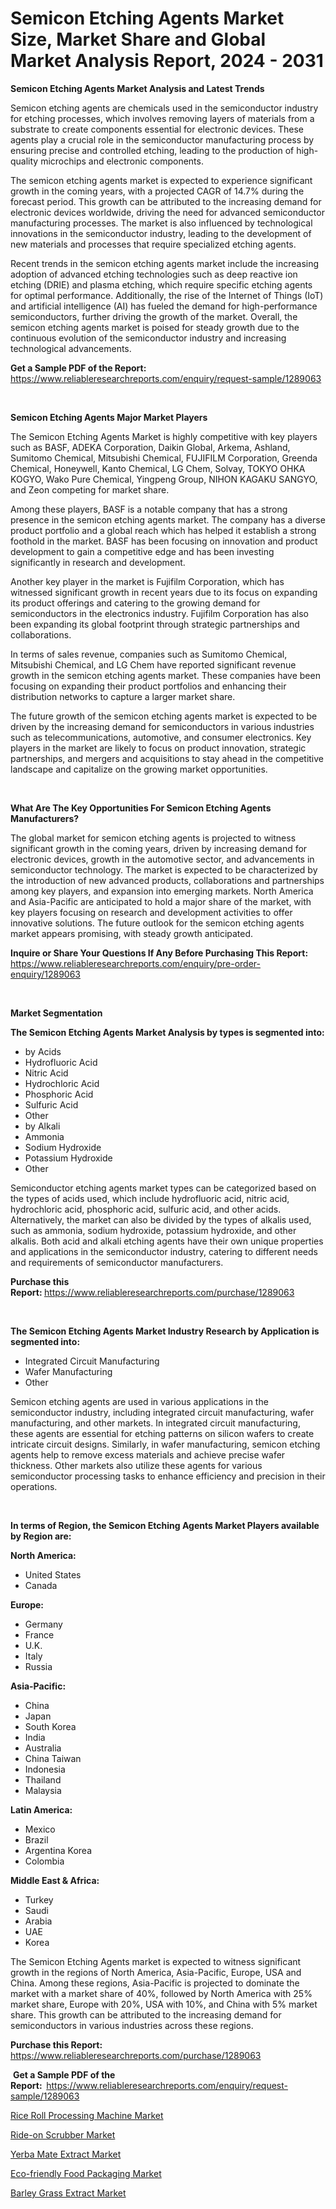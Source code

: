 <p><h1>Semicon Etching Agents Market Size, Market Share and Global Market Analysis Report, 2024 - 2031</h1></p><p><strong>Semicon Etching Agents Market Analysis and Latest Trends</strong></p>
<p><p>Semicon etching agents are chemicals used in the semiconductor industry for etching processes, which involves removing layers of materials from a substrate to create components essential for electronic devices. These agents play a crucial role in the semiconductor manufacturing process by ensuring precise and controlled etching, leading to the production of high-quality microchips and electronic components.</p><p>The semicon etching agents market is expected to experience significant growth in the coming years, with a projected CAGR of 14.7% during the forecast period. This growth can be attributed to the increasing demand for electronic devices worldwide, driving the need for advanced semiconductor manufacturing processes. The market is also influenced by technological innovations in the semiconductor industry, leading to the development of new materials and processes that require specialized etching agents.</p><p>Recent trends in the semicon etching agents market include the increasing adoption of advanced etching technologies such as deep reactive ion etching (DRIE) and plasma etching, which require specific etching agents for optimal performance. Additionally, the rise of the Internet of Things (IoT) and artificial intelligence (AI) has fueled the demand for high-performance semiconductors, further driving the growth of the market. Overall, the semicon etching agents market is poised for steady growth due to the continuous evolution of the semiconductor industry and increasing technological advancements.</p></p>
<p><strong>Get a Sample PDF of the Report:&nbsp;</strong> <a href="https://www.reliableresearchreports.com/enquiry/request-sample/1289063">https://www.reliableresearchreports.com/enquiry/request-sample/1289063</a></p>
<p>&nbsp;</p>
<p><strong>Semicon Etching Agents Major Market Players</strong></p>
<p><p>The Semicon Etching Agents Market is highly competitive with key players such as BASF, ADEKA Corporation, Daikin Global, Arkema, Ashland, Sumitomo Chemical, Mitsubishi Chemical, FUJIFILM Corporation, Greenda Chemical, Honeywell, Kanto Chemical, LG Chem, Solvay, TOKYO OHKA KOGYO, Wako Pure Chemical, Yingpeng Group, NIHON KAGAKU SANGYO, and Zeon competing for market share.</p><p>Among these players, BASF is a notable company that has a strong presence in the semicon etching agents market. The company has a diverse product portfolio and a global reach which has helped it establish a strong foothold in the market. BASF has been focusing on innovation and product development to gain a competitive edge and has been investing significantly in research and development.</p><p>Another key player in the market is Fujifilm Corporation, which has witnessed significant growth in recent years due to its focus on expanding its product offerings and catering to the growing demand for semiconductors in the electronics industry. Fujifilm Corporation has also been expanding its global footprint through strategic partnerships and collaborations.</p><p>In terms of sales revenue, companies such as Sumitomo Chemical, Mitsubishi Chemical, and LG Chem have reported significant revenue growth in the semicon etching agents market. These companies have been focusing on expanding their product portfolios and enhancing their distribution networks to capture a larger market share.</p><p>The future growth of the semicon etching agents market is expected to be driven by the increasing demand for semiconductors in various industries such as telecommunications, automotive, and consumer electronics. Key players in the market are likely to focus on product innovation, strategic partnerships, and mergers and acquisitions to stay ahead in the competitive landscape and capitalize on the growing market opportunities.</p></p>
<p>&nbsp;</p>
<p><strong>What Are The Key Opportunities For Semicon Etching Agents Manufacturers?</strong></p>
<p><p>The global market for semicon etching agents is projected to witness significant growth in the coming years, driven by increasing demand for electronic devices, growth in the automotive sector, and advancements in semiconductor technology. The market is expected to be characterized by the introduction of new advanced products, collaborations and partnerships among key players, and expansion into emerging markets. North America and Asia-Pacific are anticipated to hold a major share of the market, with key players focusing on research and development activities to offer innovative solutions. The future outlook for the semicon etching agents market appears promising, with steady growth anticipated.</p></p>
<p><strong>Inquire or Share Your Questions If Any Before Purchasing This Report:</strong> <a href="https://www.reliableresearchreports.com/enquiry/pre-order-enquiry/1289063">https://www.reliableresearchreports.com/enquiry/pre-order-enquiry/1289063</a></p>
<p>&nbsp;</p>
<p><strong>Market Segmentation</strong></p>
<p><strong>The Semicon Etching Agents Market Analysis by types is segmented into:</strong></p>
<p><ul><li>by Acids</li><li>Hydrofluoric Acid</li><li>Nitric Acid</li><li>Hydrochloric Acid</li><li>Phosphoric Acid</li><li>Sulfuric Acid</li><li>Other</li><li>by Alkali</li><li>Ammonia</li><li>Sodium Hydroxide</li><li>Potassium Hydroxide</li><li>Other</li></ul></p>
<p><p>Semiconductor etching agents market types can be categorized based on the types of acids used, which include hydrofluoric acid, nitric acid, hydrochloric acid, phosphoric acid, sulfuric acid, and other acids. Alternatively, the market can also be divided by the types of alkalis used, such as ammonia, sodium hydroxide, potassium hydroxide, and other alkalis. Both acid and alkali etching agents have their own unique properties and applications in the semiconductor industry, catering to different needs and requirements of semiconductor manufacturers.</p></p>
<p><strong>Purchase this Report:&nbsp;</strong><a href="https://www.reliableresearchreports.com/purchase/1289063">https://www.reliableresearchreports.com/purchase/1289063</a></p>
<p>&nbsp;</p>
<p><strong>The Semicon Etching Agents Market Industry Research by Application is segmented into:</strong></p>
<p><ul><li>Integrated Circuit Manufacturing</li><li>Wafer Manufacturing</li><li>Other</li></ul></p>
<p><p>Semicon etching agents are used in various applications in the semiconductor industry, including integrated circuit manufacturing, wafer manufacturing, and other markets. In integrated circuit manufacturing, these agents are essential for etching patterns on silicon wafers to create intricate circuit designs. Similarly, in wafer manufacturing, semicon etching agents help to remove excess materials and achieve precise wafer thickness. Other markets also utilize these agents for various semiconductor processing tasks to enhance efficiency and precision in their operations.</p></p>
<p>&nbsp;</p>
<p><strong>In terms of Region, the Semicon Etching Agents Market Players available by Region are:</strong></p>
<p>
    <p> <strong> North America: </strong>
        <ul>
            <li>United States</li>
            <li>Canada</li>
        </ul>
        </p> 
    <p> <strong> Europe: </strong>
        <ul>
            <li>Germany</li>
            <li>France</li>
            <li>U.K.</li>
            <li>Italy</li>
            <li>Russia</li>
        </ul>
        </p> 
    <p> <strong> Asia-Pacific: </strong>
        <ul>
            <li>China</li>
            <li>Japan</li>
            <li>South Korea</li>
            <li>India</li>
            <li>Australia</li>
            <li>China Taiwan</li>
            <li>Indonesia</li>
            <li>Thailand</li>
            <li>Malaysia</li>
        </ul>
        </p> 
    <p> <strong> Latin America: </strong>
        <ul>
            <li>Mexico</li>
            <li>Brazil</li>
            <li>Argentina Korea</li>
            <li>Colombia</li>
        </ul>
        </p> 
    <p> <strong> Middle East & Africa: </strong>
        <ul>
            <li>Turkey</li>
            <li>Saudi</li>
            <li>Arabia</li>
            <li>UAE</li>
            <li>Korea</li>
        </ul>
    </p>
    </p>
<p><p>The Semicon Etching Agents market is expected to witness significant growth in the regions of North America, Asia-Pacific, Europe, USA and China. Among these regions, Asia-Pacific is projected to dominate the market with a market share of 40%, followed by North America with 25% market share, Europe with 20%, USA with 10%, and China with 5% market share. This growth can be attributed to the increasing demand for semiconductors in various industries across these regions.</p></p>
<p><strong>Purchase this Report: </strong><a href="https://www.reliableresearchreports.com/purchase/1289063">https://www.reliableresearchreports.com/purchase/1289063</a></p>
<p>&nbsp;<strong>Get a Sample PDF of the Report:&nbsp;&nbsp;</strong><a href="https://www.reliableresearchreports.com/enquiry/request-sample/1289063">https://www.reliableresearchreports.com/enquiry/request-sample/1289063</a></p>
<p><strong></strong></p>
<p><p><a href="https://boundless-drawbridge-702.notion.site/Rice-Roll-Processing-Machine-Market-Size-Share-Trends-Analysis-Report-By-Application-Regional-Ou-9850b74151fc4c50bc43947ac0ce687d">Rice Roll Processing Machine Market</a></p><p><a href="https://natural-crush-b99.notion.site/Ride-on-Scrubber-Market-Size-Reflecting-a-Forecast-Till-2031-Market-By-Type-By-Application-and-By--73a5f86f30124e408335b41f89dbb18b">Ride-on Scrubber Market</a></p><p><a href="https://view.publitas.com/reportprime-1/yerba-mate-extract-market-research-report-provides-critical-insights-that-can-help-shape-business-development-and-investment-strategies/">Yerba Mate Extract Market</a></p><p><a href="https://github.com/JameTravis/Market-Research-Report-List-3/blob/main/eco-friendly-food-packaging-market.md">Eco-friendly Food Packaging Market</a></p><p><a href="https://view.publitas.com/reportprime-1/barley-grass-extract-market-size-growing-and-forecasted-for-period-from-2024-2031-and-provides-complete-market-analysis-of-this-market/">Barley Grass Extract Market</a></p></p>